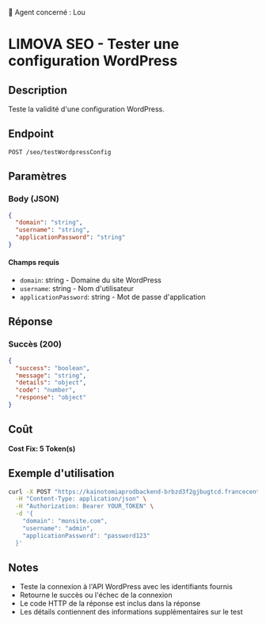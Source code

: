 🧠 Agent concerné : Lou
# LIMOVA SEO - Tester une configuration WordPress

## Description
Teste la validité d'une configuration WordPress.

## Endpoint
```
POST /seo/testWordpressConfig
```

## Paramètres

### Body (JSON)
```json
{
  "domain": "string",
  "username": "string",
  "applicationPassword": "string"
}
```

#### Champs requis
- `domain`: string - Domaine du site WordPress
- `username`: string - Nom d'utilisateur
- `applicationPassword`: string - Mot de passe d'application

## Réponse

### Succès (200)
```json
{
  "success": "boolean",
  "message": "string",
  "details": "object",
  "code": "number",
  "response": "object"
}
```

## Coût
**Cost Fix: 5 Token(s)**

## Exemple d'utilisation

```bash
curl -X POST "https://kainotomiaprodbackend-brbzd3f2gjbugtcd.francecentral-01.azurewebsites.net/seo/testWordpressConfig" \
  -H "Content-Type: application/json" \
  -H "Authorization: Bearer YOUR_TOKEN" \
  -d '{
    "domain": "monsite.com",
    "username": "admin",
    "applicationPassword": "password123"
  }'
```

## Notes
- Teste la connexion à l'API WordPress avec les identifiants fournis
- Retourne le succès ou l'échec de la connexion
- Le code HTTP de la réponse est inclus dans la réponse
- Les détails contiennent des informations supplémentaires sur le test 